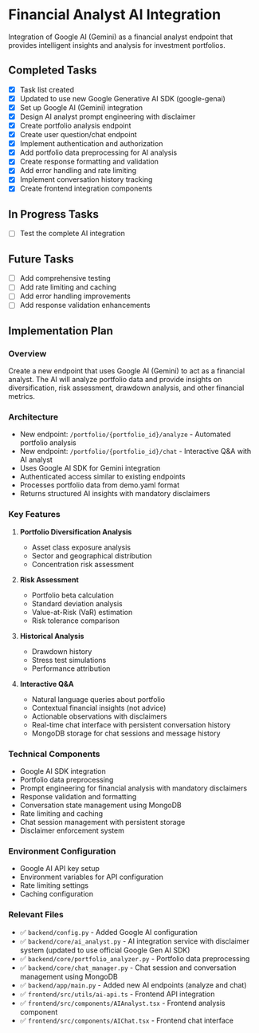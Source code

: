 # Financial Analyst AI Integration

Integration of Google AI (Gemini) as a financial analyst endpoint that provides intelligent insights and analysis for investment portfolios.

## Completed Tasks

- [x] Task list created
- [x] Updated to use new Google Generative AI SDK (google-genai)
- [x] Set up Google AI (Gemini) integration
- [x] Design AI analyst prompt engineering with disclaimer
- [x] Create portfolio analysis endpoint
- [x] Create user question/chat endpoint
- [x] Implement authentication and authorization
- [x] Add portfolio data preprocessing for AI analysis
- [x] Create response formatting and validation
- [x] Add error handling and rate limiting
- [x] Implement conversation history tracking
- [x] Create frontend integration components

## In Progress Tasks

- [ ] Test the complete AI integration

## Future Tasks

- [ ] Add comprehensive testing
- [ ] Add rate limiting and caching
- [ ] Add error handling improvements
- [ ] Add response validation enhancements

## Implementation Plan

### Overview
Create a new endpoint that uses Google AI (Gemini) to act as a financial analyst. The AI will analyze portfolio data and provide insights on diversification, risk assessment, drawdown analysis, and other financial metrics.

### Architecture
- New endpoint: `/portfolio/{portfolio_id}/analyze` - Automated portfolio analysis
- New endpoint: `/portfolio/{portfolio_id}/chat` - Interactive Q&A with AI analyst
- Uses Google AI SDK for Gemini integration
- Authenticated access similar to existing endpoints
- Processes portfolio data from demo.yaml format
- Returns structured AI insights with mandatory disclaimers

### Key Features
1. **Portfolio Diversification Analysis**
   - Asset class exposure analysis
   - Sector and geographical distribution
   - Concentration risk assessment

2. **Risk Assessment**
   - Portfolio beta calculation
   - Standard deviation analysis
   - Value-at-Risk (VaR) estimation
   - Risk tolerance comparison

3. **Historical Analysis**
   - Drawdown history
   - Stress test simulations
   - Performance attribution

4. **Interactive Q&A**
   - Natural language queries about portfolio
   - Contextual financial insights (not advice)
   - Actionable observations with disclaimers
   - Real-time chat interface with persistent conversation history
   - MongoDB storage for chat sessions and message history

### Technical Components
- Google AI SDK integration
- Portfolio data preprocessing
- Prompt engineering for financial analysis with mandatory disclaimers
- Response validation and formatting
- Conversation state management using MongoDB
- Rate limiting and caching
- Chat session management with persistent storage
- Disclaimer enforcement system

### Environment Configuration
- Google AI API key setup
- Environment variables for API configuration
- Rate limiting settings
- Caching configuration

### Relevant Files

- ✅ `backend/config.py` - Added Google AI configuration
- ✅ `backend/core/ai_analyst.py` - AI integration service with disclaimer system (updated to use official Google Gen AI SDK)
- ✅ `backend/core/portfolio_analyzer.py` - Portfolio data preprocessing
- ✅ `backend/core/chat_manager.py` - Chat session and conversation management using MongoDB
- ✅ `backend/app/main.py` - Added new AI endpoints (analyze and chat)
- ✅ `frontend/src/utils/ai-api.ts` - Frontend API integration
- ✅ `frontend/src/components/AIAnalyst.tsx` - Frontend analysis component
- ✅ `frontend/src/components/AIChat.tsx` - Frontend chat interface 